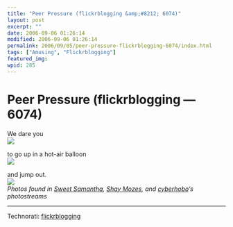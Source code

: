 ```yaml
---
title: "Peer Pressure (flickrblogging &amp;#8212; 6074)"
layout: post
excerpt: ""
date: 2006-09-06 01:26:14
modified: 2006-09-06 01:26:14
permalink: 2006/09/05/peer-pressure-flickrblogging-6074/index.html
tags: ["Amusing", "Flickrblogging"]
featured_img: 
wpid: 285
---
```


# Peer Pressure (flickrblogging &#8212; 6074)

We dare you  
[![](http://static.flickr.com/58/190547567_a62e123ca5_m.jpg)](http://www.flickr.com/photos/sweetsamantha/190547567/)

to go up in a hot-air balloon  
[![](http://static.flickr.com/44/191102670_3f0887cc8a_m.jpg)](http://www.flickr.com/photos/shaymozes/191102670/)

and jump out.  
[![](http://static.flickr.com/5/9823888_3997197555_m.jpg)](http://www.flickr.com/photos/cyberhobo/9823888/)  
*Photos found in [Sweet Samantha](http://www.flickr.com/photos/sweetsamantha/190547567/), [Shay Mozes](http://www.flickr.com/photos/shaymozes/), and [cyberhobo](http://www.flickr.com/photos/cyberhobo/)‘s photostreams*

- - - - - -

Technorati: [flickrblogging](http://technorati.com/tag/flickrblogging)